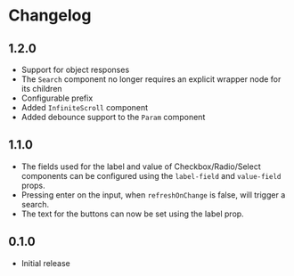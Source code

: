 # Changelog

## 1.2.0
- Support for object responses
- The `Search` component no longer requires an explicit wrapper node for its children
- Configurable prefix
- Added `InfiniteScroll` component
- Added debounce support to the `Param` component

## 1.1.0
- The fields used for the label and value of Checkbox/Radio/Select components
can be configured using the `label-field` and `value-field` props.
- Pressing enter on the input, when `refreshOnChange` is false, will trigger a search.
- The text for the buttons can now be set using the label prop.

## 0.1.0
- Initial release
